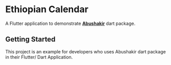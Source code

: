 # Ethiopian Calendar

A Flutter application to demonstrate [**Abushakir**](https://pub.dev/packages/abushakir) dart package.

## Getting Started

This project is an example for developers who uses Abushakir dart package in their Flutter/ Dart Application.
